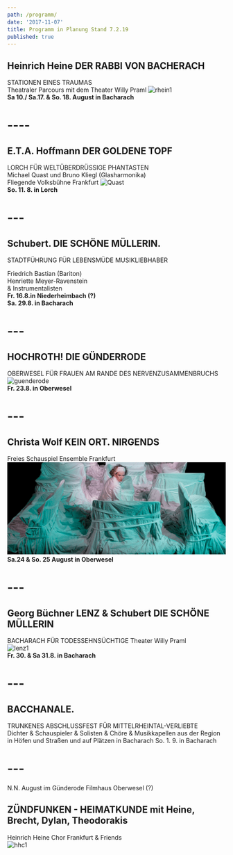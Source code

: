 ```yaml
---
path: /programm/
date: '2017-11-07'
title: Programm in Planung Stand 7.2.19
published: true
---
```


## Heinrich Heine DER RABBI VON BACHERACH 
STATIONEN EINES TRAUMAS      
Theatraler Parcours mit dem Theater Willy Praml
 ![rhein1](/rhein1.jpg)  
**Sa 10./ Sa.17. & So. 18. August in Bacharach**   

# ----     

## E.T.A. Hoffmann  DER GOLDENE TOPF  
LORCH FÜR WELTÜBERDRÜSSIGE PHANTASTEN     
Michael Quast und Bruno Kliegl (Glasharmonika)  
Fliegende Volksbühne Frankfurt 
![Quast](/e.t.a.jpg)  
**So. 11. 8. in Lorch** 

# ---   


## Schubert. DIE SCHÖNE MÜLLERIN. 
STADTFÜHRUNG FÜR LEBENSMÜDE MUSIKLIEBHABER   

Friedrich Bastian (Bariton)	  
Henriette Meyer-Ravenstein   
& Instrumentalisten     
**Fr. 16.8.in Niederheimbach (?)**   
**Sa. 29.8. in Bacharach**

# ---   


## HOCHROTH! DIE GÜNDERRODE   
OBERWESEL FÜR FRAUEN AM RANDE DES NERVENZUSAMMENBRUCHS  
 ![guenderode](/guend.jpg)  
**Fr. 23.8. in Oberwesel**   

# ---   

   
## Christa Wolf  KEIN ORT. NIRGENDS
Freies Schauspiel Ensemble Frankfurt   
![fse](/fse1.png)   
**Sa.24 & So. 25 August in Oberwesel** 

# ---   

## Georg Büchner LENZ & Schubert DIE SCHÖNE MÜLLERIN 
BACHARACH FÜR TODESSEHNSÜCHTIGE
Theater Willy Praml   
![lenz1](/lenz1.png)   
**Fr. 30. & Sa 31.8. in Bacharach**  

# ---

   
## BACCHANALE.   
TRUNKENES ABSCHLUSSFEST FÜR MITTELRHEINTAL-VERLIEBTE   
Dichter & Schauspieler & Solisten & Chöre & Musikkapellen aus der Region       
in Höfen und Straßen und auf Plätzen in Bacharach
So. 1. 9. in Bacharach   

# ---  

N.N. August im Günderode Filmhaus Oberwesel (?)   
## ZÜNDFUNKEN - HEIMATKUNDE mit Heine, Brecht, Dylan, Theodorakis   
Heinrich Heine Chor Frankfurt & Friends   
![hhc1](/hhc1.jpg)

 
